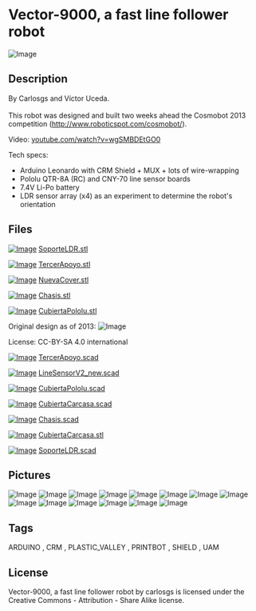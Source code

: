 Vector-9000, a fast line follower robot
===============


![Image](img/vector9000_v3.jpg)

Description
--------
By Carlosgs and Víctor Uceda.<br />
<br />
This robot was designed and built two weeks ahead the Cosmobot 2013 competition (http://www.roboticspot.com/cosmobot/).<br />


Video: <a href="http://www.youtube.com/watch?v=wgSMBDEtGO0" target="_blank" rel="nofollow">youtube.com/watch?v=wgSMBDEtGO0</a><br />

Tech specs:<br />

 - Arduino Leonardo with CRM Shield + MUX + lots of wire-wrapping<br />
 - Pololu QTR-8A (RC) and CNY-70 line sensor boards<br />
 - 7.4V Li-Po battery<br />
 - LDR sensor array (x4) as an experiment to determine the robot's orientation

Files
--------
[![Image](img/SoporteLDR_preview_tinycard.jpg)](3D_design/SoporteLDR.stl)
 [ SoporteLDR.stl](3D_design/SoporteLDR.stl)  

[![Image](img/TercerApoyo_preview_tinycard.jpg)](3D_design/TercerApoyo.stl)
 [ TercerApoyo.stl](3D_design/TercerApoyo.stl)  

[![Image](img/NuevaCover_preview_tinycard.jpg)](3D_design/NuevaCover.stl)
 [ NuevaCover.stl](3D_design/NuevaCover.stl)  

[![Image](img/Chasis_preview_tinycard.jpg)](3D_design/Chasis.stl)
 [ Chasis.stl](3D_design/Chasis.stl)  

[![Image](img/CubiertaPololu_preview_tinycard.jpg)](C3D_design/ubiertaPololu.stl)
 [ CubiertaPololu.stl](3D_design/CubiertaPololu.stl)  
 
 
 Original design as of 2013:
![Image](img/2013_Vector-9000.jpg)

License: CC-BY-SA 4.0 international


[![Image](img/Gears_preview_tinycard.jpg)](3D_design/TercerApoyo.scad)
 [ TercerApoyo.scad](3D_design/TercerApoyo.scad)  

[![Image](img/Gears_preview_tinycard.jpg)](3D_design/LineSensorV2_new.scad)
 [ LineSensorV2_new.scad](3D_design/LineSensorV2_new.scad)  

[![Image](img/Gears_preview_tinycard.jpg)](3D_design/CubiertaPololu.scad)
 [ CubiertaPololu.scad](3D_design/CubiertaPololu.scad)  

[![Image](img/Gears_preview_tinycard.jpg)](3D_design/CubiertaCarcasa.scad)
 [ CubiertaCarcasa.scad](3D_design/CubiertaCarcasa.scad)  

[![Image](img/Gears_preview_tinycard.jpg)](3D_design/Chasis.scad)
 [ Chasis.scad](3D_design/Chasis.scad)  

[![Image](img/CubiertaCarcasa_preview_tinycard.jpg)](3D_design/CubiertaCarcasa.stl)
 [ CubiertaCarcasa.stl](3D_design/CubiertaCarcasa.stl)  

[![Image](img/Gears_preview_tinycard.jpg)](3D_design/SoporteLDR.scad)
 [ SoporteLDR.scad](3D_design/SoporteLDR.scad)  



Pictures
--------
![Image](img/Vector-9000_bottom_display_large.jpg)
![Image](img/2013-02-26_22.16.50_display_large.jpg)
![Image](img/2013-02-26_22.17.25_display_large.jpg)
![Image](img/2013-02-27_16.29.50_display_large.jpg)
![Image](img/2013-03-03_20.50.18_display_large.jpg)
![Image](img/2013-02-26_20.56.52_display_large.jpg)
![Image](img/2013-02-26_20.07.10_display_large.jpg)
![Image](img/2013-02-26_18.14.16_display_large.jpg)
![Image](img/Chasis_display_large.jpg)
![Image](img/NuevaCover_display_large.jpg)
![Image](img/CubiertaCarcasa_display_large.jpg)
![Image](img/CubiertaPololu_display_large.jpg)
![Image](img/TercerApoyo_display_large.jpg)
![Image](img/SoporteLDR_display_large.jpg)


Tags
--------
ARDUINO , CRM , PLASTIC_VALLEY , PRINTBOT , SHIELD , UAM  

  

License
--------
Vector-9000, a fast line follower robot by carlosgs is licensed under the Creative Commons - Attribution - Share Alike license.  


